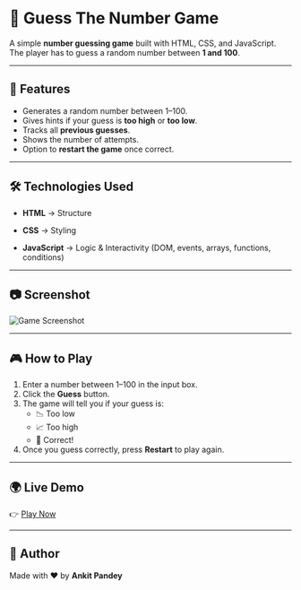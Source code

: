 # 🎯 Guess The Number Game

A simple **number guessing game** built with HTML, CSS, and JavaScript.  
The player has to guess a random number between **1 and 100**.

---

## 🚀 Features

- Generates a random number between 1–100.
- Gives hints if your guess is **too high** or **too low**.
- Tracks all **previous guesses**.
- Shows the number of attempts.
- Option to **restart the game** once correct.

---

## 🛠️ Technologies Used

- **HTML** → Structure
- **CSS** → Styling

- **JavaScript** → Logic & Interactivity (DOM, events, arrays, functions, conditions)

---

## 📷 Screenshot

![Game Screenshot](screenshot.png)

---

## 🎮 How to Play

1. Enter a number between 1–100 in the input box.
2. Click the **Guess** button.
3. The game will tell you if your guess is:
   - 📉 Too low
   - 📈 Too high
   - 🎉 Correct!
4. Once you guess correctly, press **Restart** to play again.

---

## 🌍 Live Demo

👉 [Play Now](https://your-username.github.io/guess-the-number/)

---

## 📌 Author

Made with ❤️ by **Ankit Pandey**
